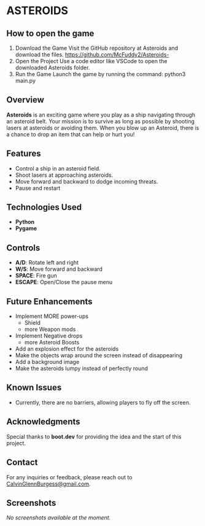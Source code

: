 # ASTEROIDS

## How to open the game
1. Download the Game
    Visit the GitHub repository at Asteroids and download the files.
        https://github.com/McFuddy2/Asteroids-
2. Open the Project
    Use a code editor like VSCode to open the downloaded Asteroids folder.
3. Run the Game
    Launch the game by running the command:
        python3 main.py

## Overview
**Asteroids** is an exciting game where you play as a ship navigating through an asteroid belt. Your mission is to survive as long as possible by shooting lasers at asteroids or avoiding them. When you blow up an Asteroid, there is a chance to drop an item that can help or hurt you!

## Features
- Control a ship in an asteroid field.
- Shoot lasers at approaching asteroids.
- Move forward and backward to dodge incoming threats.
- Pause and restart

## Technologies Used
- **Python**
- **Pygame**

## Controls
- **A/D**: Rotate left and right
- **W/S**: Move forward and backward
- **SPACE**: Fire gun
- **ESCAPE**: Open/Close the pause menu

## Future Enhancements
- Implement MORE power-ups
    - Shield
    - more Weapon mods
- Implement Negative drops
   - more Asteroid Boosts
- Add an explosion effect for the asteroids
- Make the objects wrap around the screen instead of disappearing
- Add a background image
- Make the asteroids lumpy instead of perfectly round

## Known Issues
- Currently, there are no barriers, allowing players to fly off the screen.


## Acknowledgments
Special thanks to **boot.dev** for providing the idea and the start of this project.

## Contact
For any inquiries or feedback, please reach out to [CalvinGlennBurgess@gmail.com](mailto:CalvinGlennBurgess@gmail.com).

## Screenshots
*No screenshots available at the moment.*
